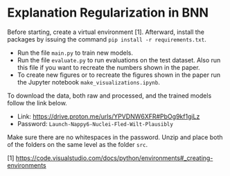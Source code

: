 # Explanation Regularization in BNN

Before starting, create a virtual environment [1]. Afterward, install the packages
by issuing the command `pip install -r requirements.txt`.

* Run the file `main.py` to train new models.
* Run the file `evaluate.py` to run evaluations on the test dataset. Also run this
file if you want to recreate the numbers shown in the paper.
* To create new figures or to recreate the figures shown in the paper run the 
Jupyter notebook `make_visualizations.ipynb`.

To download the data, both raw and processed, and the trained models follow the link below.

* Link: https://drive.proton.me/urls/YPVDNW6XFR#PbOg9kf1giLz
* Password: `Launch-Nappy6-Nuclei-Fled-Wilt-Plausibly`

Make sure there are no whitespaces in the password. Unzip and place both of the folders on
the same level as the folder `src`.

[1] https://code.visualstudio.com/docs/python/environments#_creating-environments